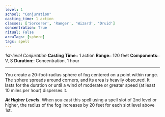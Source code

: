 ```yaml
---
level: 1
school: "Conjuration"
casting_time: 1 action
classes: ['Sorcerer', 'Ranger', 'Wizard', 'Druid']
concentration: True
ritual: False
areaTags: [sphere]
tags: spell
---
```


_1st-level Conjuration_
**Casting Time**:: 1 action
**Range**:: 120 feet
**Components**:: V, S
**Duration**:: Concentration, 1 hour

---

You create a 20-foot-radius sphere of fog centered on a point within range. The sphere spreads around corners, and its area is heavily obscured. It lasts for the duration or until a wind of moderate or greater speed (at least 10 miles per hour) disperses it.


**_At Higher Levels_**. When you cast this spell using a spell slot of 2nd level or higher, the radius of the fog increases by 20 feet for each slot level above 1st.


